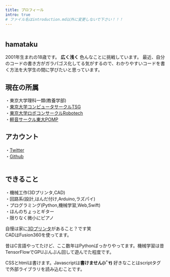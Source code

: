 ```yaml
---
title: プロフィール
intro: true
# ファイル名はintroduction.md以外に変更しないで下さい！！！
---
```


<div class="page-title text-center">
<img src="/img/hamataku.JPG" alt="" class="img-fluid circle">

<h2>hamataku</h2>

</div>
<div class="animate">

2001年生まれの18歳です。 <strong>広く浅く</strong> 色んなことに挑戦しています。
最近、自分のコードの書き方がガラパゴス化してる気がするので、わかりやすいコードを書く方法を大学生の間に学びたいと思っています。
</div>
<div class="animate">

<h2>現在の所属</h2>

・東京大学理科一類(教養学部)<br>
・<a href="https://tsg.ne.jp/">東京大学コンピュータサークルTSG</a><br>
・<a href="https://tuk.t.u-tokyo.ac.jp/robotech/">東京大学ロボコンサークルRobotech</a><br>
・<a href="https://todaipomp.github.io/">軽音サークル東大POMP</a>

<h2>アカウント</h2>
・<a href="https://twitter.com/Warapen4">Twitter</a><br>
・<a href="https://github.com/hamataku">Github</a><br><br>

</div>
<div class="animate">

<h2>できること</h2>
・機械工作(3Dプリンタ,CAD)<br>
・回路系(設計,はんだ付け,Arduino,ラズパイ)<br>
・プログラミング(Python,機械学習,Web,Swift)<br>
・ほんのちょっとギター<br>
・限りなく微小にピアノ<br>

</div>
<div class="animate">

自慢は家に<a href="/post/3dp">3Dプリンタ</a>があること？です笑<br>
CADはFusion360を使ってます。

昔はC言語やってたけど、ここ数年はPythonばっかりやってます。機械学習は昔TensorFlowでGPUぶんぶん回して遊んでた程度です。<br>

CSSとhtmlは書けます。Javascriptは<strong>書けません(ﾄﾞﾔ)</strong> 好きなことはscriptタグで外部ライブラリを読み込むことです。

</div>
